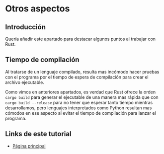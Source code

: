 # Otros aspectos

## Introducción

Quería añadir este apartado para destacar algunos puntos al trabajar con Rust.

## Tiempo de compilación

Al tratarse de un lenguaje compilado, resulta mas incómodo hacer pruebas con el programa por el tiempo de espera de compilación para crear el archivo ejecutable.

Como vimos en anteriores apartados, es verdad que Rust ofrece la orden `cargo build` para generar el ejecutable de una manera mas rápida que con `cargo build --release` para no tener que esperar tanto tiempo mientras desarrollamos, pero lenguajes interpretados como Python resultan mas cómodos en ese aspecto al evitar el tiempo de compilación para lanzar el programa. 

## Links de este tutorial

- [Página principal](introduction.html)
